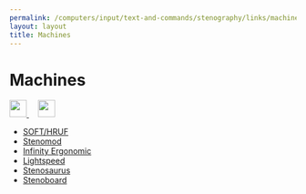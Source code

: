 ```yaml
---
permalink: /computers/input/text-and-commands/stenography/links/machines/
layout: layout
title: Machines
---
```


<div class="center">

   <h1>Machines</h1>
   
   <a href="https://github.com/StevenTammen/steventammen.github.io/edit/master/pages/computers/input/text-and-commands/stenography/links/machines.md" target="_blank">
     <img src="https://steventammen.github.io/assets/images/GitHub.png" height="30" width="30">
   </a> &nbsp; &nbsp;
   
   <a href="http://prose.io/#StevenTammen/steventammen.github.io/edit/master/pages/computers/input/text-and-commands/stenography/links/machines.md" target="_blank">
     <img src="https://steventammen.github.io/assets/images/Prose.png" height="30" width="30">
   </a>
   
</div>

- [SOFT/HRUF](https://softhruf.love/)
- [Stenomod](https://stenomod.blogspot.com/2016/09/stenomod-for-sale.html)
- [Infinity Ergonomic](http://www.infinitytraditional.com/infinity-ergonomic-student/)
- [Lightspeed](https://www.stenovations.com/lightspeed/)
- [Stenosaurus](http://stenosaurus.blogspot.com/)
- [Stenoboard](http://stenoboard.com/)
